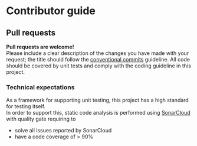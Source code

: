 # Contributor guide

## Pull requests

**Pull requests are welcome!**  
Please include a clear description of the changes you have made with your request; the title should follow
the [conventional commits](https://www.conventionalcommits.org/en/v1.0.0/) guideline.
All code should be covered by unit tests and comply with the coding guideline in this project.

### Technical expectations

As a framework for supporting unit testing, this project has a high standard for testing itself.  
In order to support this, static code analysis is performed
using [SonarCloud](https://sonarcloud.io/project/overview?id=aweXpect_aweXpect.Reflection) with quality gate requiring to

- solve all issues reported by SonarCloud
- have a code coverage of > 90%

